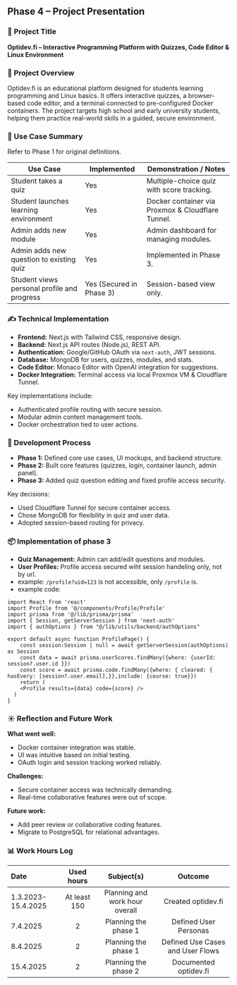 ## Phase 4 – Project Presentation

### 🎯 Project Title
**Optidev.fi – Interactive Programming Platform with Quizzes, Code Editor & Linux Environment**

### 📝 Project Overview
Optidev.fi is an educational platform designed for students learning programming and Linux basics. It offers interactive quizzes, a browser-based code editor, and a terminal connected to pre-configured Docker containers. The project targets high school and early university students, helping them practice real-world skills in a guided, secure environment.

### 📌 Use Case Summary
Refer to Phase 1 for original definitions.

| Use Case                                      | Implemented | Demonstration / Notes                                     |
|----------------------------------------------|-------------|-----------------------------------------------------------|
| Student takes a quiz                         | Yes         | Multiple-choice quiz with score tracking.  |
| Student launches learning environment        | Yes         | Docker container via Proxmox & Cloudflare Tunnel. |
| Admin adds new module                        | Yes         | Admin dashboard for managing modules.     |
| Admin adds new question to existing quiz     | Yes         | Implemented in Phase 3.                      |
| Student views personal profile and progress  | Yes (Secured in Phase 3) | Session-based view only.              |

### ✍️ Technical Implementation
- **Frontend:** Next.js with Tailwind CSS, responsive design.  
- **Backend:** Next.js API routes (Node.js), REST API.  
- **Authentication:** Google/GitHub OAuth via `next-auth`, JWT sessions.  
- **Database:** MongoDB for users, quizzes, modules, and stats.  
- **Code Editor:** Monaco Editor with OpenAI integration for suggestions.  
- **Docker Integration:** Terminal access via local Proxmox VM & Cloudflare Tunnel.

Key implementations include:
- Authenticated profile routing with secure session.  
- Modular admin content management tools.  
- Docker orchestration tied to user actions.

### 🚂 Development Process
- **Phase 1:** Defined core use cases, UI mockups, and backend structure.  
- **Phase 2:** Built core features (quizzes, login, container launch, admin panel).  
- **Phase 3:** Added quiz question editing and fixed profile access security.

Key decisions:
- Used Cloudflare Tunnel for secure container access.  
- Chose MongoDB for flexibility in quiz and user data.  
- Adopted session-based routing for privacy.

### 📦 Implementation of phase 3
- **Quiz Management:** Admin can add/edit questions and modules.
- **User Profiles:** Profile access secured wiht session handeling only, not by url.
- example: `/profile?uid=123` is not accessible, only `/profile` is.
- example code:
```tsx
import React from 'react'
import Profile from '@/components/Profile/Profile'
import prisma from '@/lib/prisma/prisma'
import { Session, getServerSession } from 'next-auth'
import { authOptions } from "@/lib/utils/backend/authOptions"

export default async function ProfilePage() {
    const session:Session | null = await getServerSession(authOptions) as Session
    const data = await prisma.userScores.findMany({where: {userId: session?.user.id }})
    const score = await prisma.code.findMany({where: { cleared: { hasEvery: [session?.user.email],}},include: {course: true}})
    return (
    <Profile results={data} code={score} />
  )
}
```

### ☀️ Reflection and Future Work
**What went well:**  
- Docker container integration was stable.  
- UI was intuitive based on initial testing.  
- OAuth login and session tracking worked reliably.

**Challenges:**  
- Secure container access was technically demanding.  
- Real-time collaborative features were out of scope.

**Future work:**  
- Add peer review or collaborative coding features.  
- Migrate to PostgreSQL for relational advantages.  


### 📊 Work Hours Log

| Date     | Used hours | Subject(s)             | Outcome                          |
| :------- | :--------: | :--------------------: | :------------------------------: |
|1.3.2023-15.4.2025|    At least 150      | Planning and work hour overall  | Created optidev.fi           |
| 7.4.2025 |     2      | Planning the phase 1   | Defined User Personas            |
| 8.4.2025 |     2      | Planning the phase 1   | Defined Use Cases and User Flows |
| 15.4.2025 |     2      | Planning the phase 2   | Documented optidev.fi           |                           |



